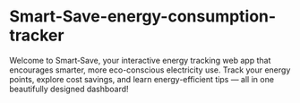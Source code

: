 # Smart-Save-energy-consumption-tracker
Welcome to Smart‑Save, your interactive energy tracking web app that encourages smarter, more eco-conscious electricity use. Track your energy points, explore cost savings, and learn energy-efficient tips — all in one beautifully designed dashboard!
